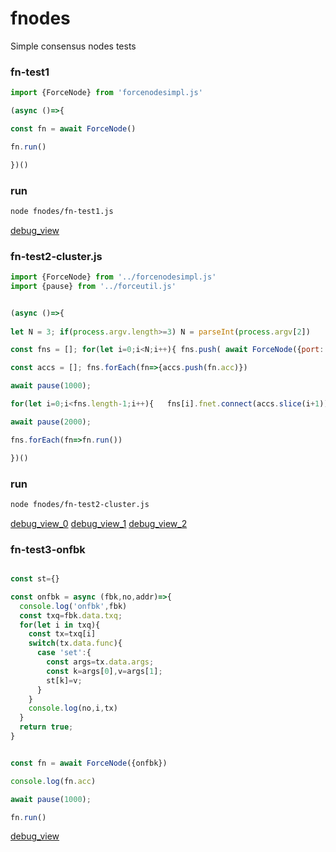 # fnodes
Simple consensus nodes tests

### fn-test1
```js
import {ForceNode} from 'forcenodesimpl.js'

(async ()=>{

const fn = await ForceNode()

fn.run()

})()

```
### run
```bash
node fnodes/fn-test1.js
```

[debug_view](http://localhost:8000)


### fn-test2-cluster.js
```js
import {ForceNode} from '../forcenodesimpl.js'
import {pause} from '../forceutil.js'


(async ()=>{
  
let N = 3; if(process.argv.length>=3) N = parseInt(process.argv[2])

const fns = []; for(let i=0;i<N;i++){ fns.push( await ForceNode({port:(10000+i),http_port:(8000+i)}) ) }

const accs = []; fns.forEach(fn=>{accs.push(fn.acc)})

await pause(1000);

for(let i=0;i<fns.length-1;i++){   fns[i].fnet.connect(accs.slice(i+1)) }

await pause(2000);

fns.forEach(fn=>fn.run())

})()

```
### run
```bash
node fnodes/fn-test2-cluster.js
```

[debug_view_0](http://localhost:8000)
[debug_view_1](http://localhost:8001)
[debug_view_2](http://localhost:8002)

### fn-test3-onfbk
```js

const st={}

const onfbk = async (fbk,no,addr)=>{
  console.log('onfbk',fbk)
  const txq=fbk.data.txq;
  for(let i in txq){
    const tx=txq[i]
    switch(tx.data.func){
      case 'set':{
        const args=tx.data.args;
        const k=args[0],v=args[1];
        st[k]=v;
      }
    }
    console.log(no,i,tx)
  }
  return true;
}


const fn = await ForceNode({onfbk})

console.log(fn.acc)

await pause(1000);

fn.run()

```
[debug_view](http://localhost:8000)

